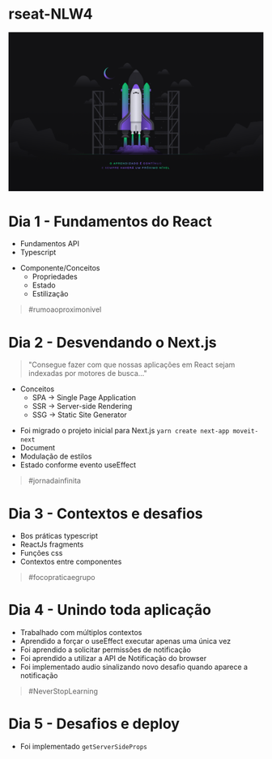 # rseat-NLW4

![NLW4](/Wallpaper%20-%201440x900.png?raw=true)

# Dia 1 - Fundamentos do React

- Fundamentos API
- Typescript
* Componente/Conceitos
  - Propriedades
  - Estado
  - Estilização

> #rumoaoproximonivel  

# Dia 2 - Desvendando o Next.js

> "Consegue fazer com que nossas aplicações em React sejam indexadas por motores de busca..."
* Conceitos
  - SPA -> Single Page Application
  - SSR -> Server-side Rendering
  - SSG -> Static Site Generator
- Foi migrado o projeto inicial para Next.js ``` yarn create next-app moveit-next ```
- Document
- Modulação de estilos
- Estado conforme evento useEffect

> #jornadainfinita

# Dia 3 - Contextos e desafios

- Bos práticas typescript
- ReactJs fragments
- Funções css
- Contextos entre componentes

> #focopraticaegrupo

# Dia 4 - Unindo toda aplicação

- Trabalhado com múltiplos contextos
- Aprendido a forçar o useEffect executar apenas uma única vez
- Foi aprendido a solicitar permissões de notificação
- Foi aprendido a utilizar a API de Notificação do browser
- Foi implementado audio sinalizando novo desafio quando aparece a notificação

> #NeverStopLearning

# Dia 5 - Desafios e deploy

- Foi implementado ```getServerSideProps```